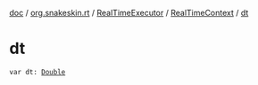 [doc](../../../index.md) / [org.snakeskin.rt](../../index.md) / [RealTimeExecutor](../index.md) / [RealTimeContext](index.md) / [dt](./dt.md)

# dt

`var dt: `[`Double`](https://kotlinlang.org/api/latest/jvm/stdlib/kotlin/-double/index.html)
